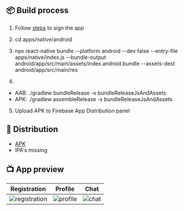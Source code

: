 ## 📦 Build process

1. Follow [steps](https://reactnative.dev/docs/signed-apk-android) to sign the app
2. cd apps/native/android
3. npx react-native bundle --platform android --dev false --entry-file apps/native/index.js --bundle-output android/app/src/main/assets/index.android.bundle --assets-dest android/app/src/main/res

4.

-  AAB: ./gradlew bundleRelease -x bundleReleaseJsAndAssets
-  APK: ./gradlew assembleRelease -x bundleReleaseJsAndAssets

5. Upload APK to Firebase App Distribution panel

## 🛬 Distribution

-  [APK](https://appdistribution.firebase.google.com/testerapps/1:718345577418:android:a2439d8d871bd72e5e6533/releases/47c0skdhcct38)
-  IPA's missing

## 📺 App preview

| Registration                                                                                                           | Profile                                                                                                           | Chat                                                                                                           |
| ---------------------------------------------------------------------------------------------------------------------- | ----------------------------------------------------------------------------------------------------------------- | -------------------------------------------------------------------------------------------------------------- |
| ![registration](https://user-images.githubusercontent.com/38701627/193342190-9e8e50ca-276f-4b8d-941d-235a6e1f9903.jpg) | ![profile](https://user-images.githubusercontent.com/38701627/193342213-08da5473-1989-4864-aba8-f28b2828bcd8.jpg) | ![chat](https://user-images.githubusercontent.com/38701627/193342195-2ecf9c94-0d74-44a8-ae97-28eb234103e0.jpg) |
